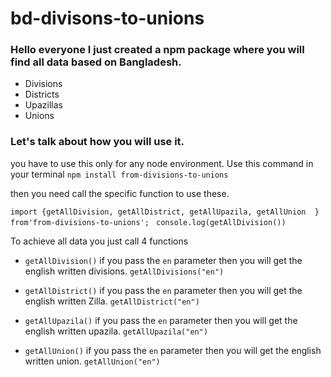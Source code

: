 # bd-divisons-to-unions

### Hello everyone I just created a npm package where you will find all data based on Bangladesh.
 - Divisions
 - Districts
 - Upazillas
 - Unions

  ### Let's talk about how you will use it.



you have to use this only for any node environment.
Use this command in your terminal `npm install from-divisions-to-unions`

then you need call the specific function to use these.


` import {getAllDivision, getAllDistrict, getAllUpazila, getAllUnion  } from'from-divisions-to-unions'; `
` console.log(getAllDivision())`

To achieve all data you just call 4 functions

- `getAllDivision()` if you pass the `en` parameter then you will get the english written divisions. `getAllDivisions("en")`

- `getAllDistrict()` if you pass the `en` parameter then you will get the english written Zilla. `getAllDistrict("en")`
- `getAllUpazila()` if you pass the `en` parameter then you will get the english written upazila. `getAllUpazila("en")`
- `getAllUnion()` if you pass the `en` parameter then you will get the english written union. `getAllUnion("en")`


